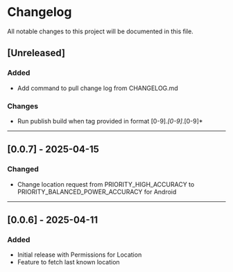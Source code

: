 # Changelog

All notable changes to this project will be documented in this file.

## [Unreleased]

### Added
- Add command to pull change log from CHANGELOG.md

### Changes
- Run publish build when tag provided in format [0-9]*.[0-9]*.[0-9]*

---

## [0.0.7] - 2025-04-15

### Changed
- Change location request from PRIORITY_HIGH_ACCURACY to PRIORITY_BALANCED_POWER_ACCURACY for Android

---

## [0.0.6] - 2025-04-11

### Added
- Initial release with Permissions for Location
- Feature to fetch last known location
